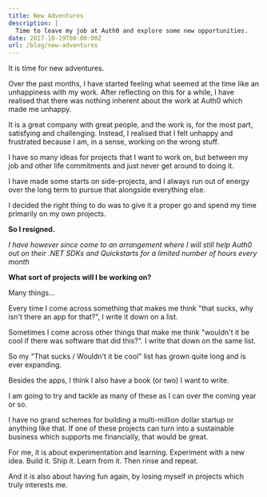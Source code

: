 ```yaml
---
title: New Adventures
description: |
  Time to leave my job at Auth0 and explore some new opportunities.
date: 2017-10-19T00:00:00Z
url: /blog/new-adventures
---
```


It is time for new adventures.

Over the past months, I have started feeling what seemed at the time like an unhappiness with my work. After reflecting on this for a while, I have realised that there was nothing inherent about the work at Auth0 which made me unhappy. 

It is a great company with great people, and the work is, for the most part, satisfying and challenging. Instead, I realised that I felt unhappy and frustrated because I am, in a sense, working on the wrong stuff. 

I have so many ideas for projects that I want to work on, but between my job and other life commitments and just never get around to doing it.

I have made some starts on side-projects, and I always run out of energy over the long term to pursue that alongside everything else.

I decided the right thing to do was to give it a proper go and spend my time primarily on my own projects. 

**So I resigned.**

_I have however since come to an arrangement where I will still help Auth0 out on their .NET SDKs and Quickstarts for a limited number of hours every month_

**What sort of projects will I be working on?**

Many things...

Every time I come across something that makes me think "that sucks, why isn't there an app for that?", I write it down on a list.

Sometimes I come across other things that make me think "wouldn't it be cool if there was software that did this?". I write that down on the same list.

So my "That sucks / Wouldn't it be cool" list has grown quite long and is ever expanding. 

Besides the apps, I think I also have a book (or two) I want to write.

I am going to try and tackle as many of these as I can over the coming year or so. 

I have no grand schemes for building a multi-million dollar startup or anything like that. If one of these projects can turn into a sustainable business which supports me financially, that would be great.

For me, it is about experimentation and learning. Experiment with a new idea. Build it. Ship it. Learn from it. Then rinse and repeat.

And it is also about having fun again, by losing myself in projects which truly interests me.